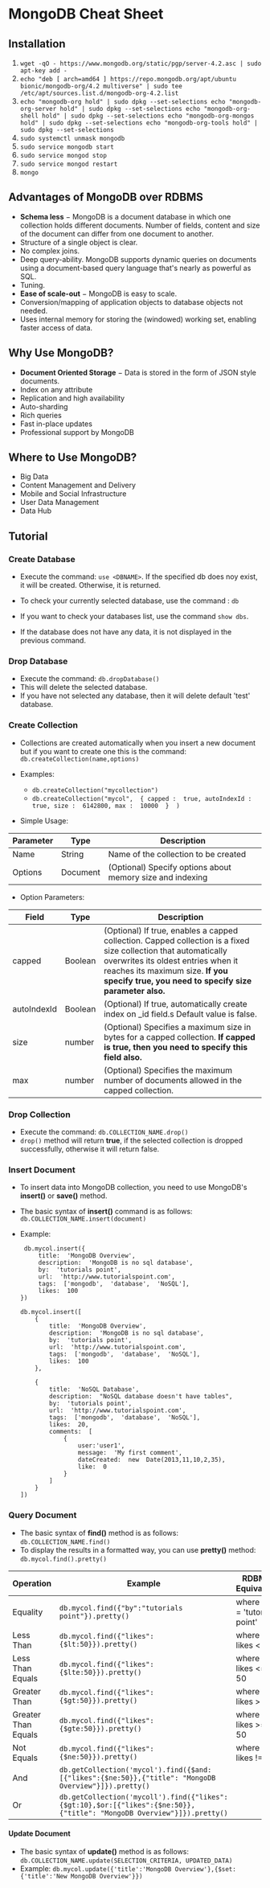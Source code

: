 ﻿# MongoDB Cheat Sheet

## Installation

 1. `wget -qO - https://www.mongodb.org/static/pgp/server-4.2.asc | sudo apt-key add -`
 2. `echo "deb [ arch=amd64 ] https://repo.mongodb.org/apt/ubuntu bionic/mongodb-org/4.2 multiverse" | sudo tee /etc/apt/sources.list.d/mongodb-org-4.2.list`
 3. `echo "mongodb-org hold" | sudo dpkg --set-selections
echo "mongodb-org-server hold" | sudo dpkg --set-selections
echo "mongodb-org-shell hold" | sudo dpkg --set-selections
echo "mongodb-org-mongos hold" | sudo dpkg --set-selections
echo "mongodb-org-tools hold" | sudo dpkg --set-selections`
 4. `sudo systemctl unmask mongodb`
 5. `sudo service mongodb start`
 6. `sudo service mongod stop`
 7. `sudo service mongod restart`
 8. `mongo`

## Advantages of MongoDB over RDBMS

-   **Schema less**  − MongoDB is a document database in which one collection holds different documents. Number of fields, content and size of the document can differ from one document to another.
-   Structure of a single object is clear.
-   No complex joins.
-   Deep query-ability. MongoDB supports dynamic queries on documents using a document-based query language that's nearly as powerful as SQL.
-   Tuning.
-   **Ease of scale-out**  − MongoDB is easy to scale.
-   Conversion/mapping of application objects to database objects not needed.
-   Uses internal memory for storing the (windowed) working set, enabling faster access of data.

## Why Use MongoDB?

-   **Document Oriented Storage**  − Data is stored in the form of JSON style documents.
-   Index on any attribute
-   Replication and high availability
-   Auto-sharding
-   Rich queries
-   Fast in-place updates 
-   Professional support by MongoDB
    

## Where to Use MongoDB?
-   Big Data
-   Content Management and Delivery
-   Mobile and Social Infrastructure
-   User Data Management
-   Data Hub


## Tutorial

### Create Database

- Execute the command: `use <DBNAME>`.  If the specified db does noy exist, it will be created. Otherwise, it is returned.

- To check your currently selected database, use the command : `db`
- If you want to check your databases list, use the command `show dbs`.
- If the database does not have any data, it is not displayed in the previous command.

### Drop Database

- Execute the command: `db.dropDatabase()`
- This will delete the selected database.
- If you have not selected any database, then it will delete default 'test' database.

### Create Collection

- Collections are created automatically when you insert a new document but if you want to create one this is the command: `db.createCollection(name,options)`
- Examples:
	- `db.createCollection("mycollection")`
	- `db.createCollection("mycol",  { capped :  true, autoIndexId :  true, size :  6142800, max :  10000  }  )`

- Simple Usage:

| Parameter | Type | Description |
|--|--|--|
| Name | String | Name of the collection to be created |
| Options | Document | (Optional) Specify options about memory size and indexing |

- Option Parameters:

| Field | Type | Description |
|--|--|--
| capped | Boolean | (Optional) If true, enables a capped collection. Capped collection is a fixed size collection that automatically overwrites its oldest entries when it reaches its maximum size.  **If you specify true, you need to specify size parameter also.** |
| autoIndexId | Boolean | (Optional) If true, automatically create index on _id field.s Default value is false. |
|size | number | (Optional) Specifies a maximum size in bytes for a capped collection.  **If capped is true, then you need to specify this field also.** |
| max | number | (Optional) Specifies the maximum number of documents allowed in the capped collection. |

### Drop Collection

- Execute the command: `db.COLLECTION_NAME.drop()`
- `drop()` method will return **true**, if the selected collection is dropped successfully, otherwise it will return false.

### Insert Document
- To insert data into MongoDB collection, you need to use MongoDB's **insert()** or **save()** method.
- The basic syntax of  **insert()**  command is as follows: `db.COLLECTION_NAME.insert(document)`
- Example:
	```
	 db.mycol.insert({
		 title:  'MongoDB Overview',
		 description:  'MongoDB is no sql database', 
		 by:  'tutorials point',
		 url:  'http://www.tutorialspoint.com',
		 tags:  ['mongodb',  'database',  'NoSQL'],
		 likes:  100 
	})
	```

	```
	db.mycol.insert([
		{
			title:  'MongoDB Overview',
			description:  'MongoDB is no sql database',
			by:  'tutorials point', 
			url:  'http://www.tutorialspoint.com', 
			tags:  ['mongodb',  'database',  'NoSQL'], 
			likes:  100  
		},
		
		{
			title:  'NoSQL Database', 
			description:  "NoSQL database doesn't have tables",  
			by:  'tutorials point', 
			url:  'http://www.tutorialspoint.com', 
			tags:  ['mongodb',  'database',  'NoSQL'], 
			likes:  20,
			comments:  [
				{
					user:'user1',
					message:  'My first comment',
					dateCreated:  new  Date(2013,11,10,2,35),
					like:  0 
				}  
			] 
		} 
	])
	```

### Query Document

- The basic syntax of  **find()**  method is as follows: `db.COLLECTION_NAME.find()`
- To display the results in a formatted way, you can use **pretty()** method: `db.mycol.find().pretty()`

| Operation | Example | RDBMS Equivalent |
|--|--|--|
| Equality | `db.mycol.find({"by":"tutorials point"}).pretty()` | where by = 'tutorials point' |
| Less Than | `db.mycol.find({"likes":{$lt:50}}).pretty()` | where likes < 50 | 
| Less Than Equals | `db.mycol.find({"likes":{$lte:50}}).pretty()` |where likes <= 50 |
| Greater Than | `db.mycol.find({"likes":{$gt:50}}).pretty()` | where likes > 50 |
| Greater Than Equals | `db.mycol.find({"likes":{$gte:50}}).pretty()` | where likes >= 50 |
| Not Equals | `db.mycol.find({"likes":{$ne:50}}).pretty()` | where likes != 50 |
| And | `db.getCollection('mycol').find({$and:[{"likes":{$ne:50}},{"title": "MongoDB Overview"}]}).pretty()` | |
 | Or | `db.getCollection('mycoll').find({"likes":  {$gt:10},$or:[{"likes":{$ne:50}},{"title": "MongoDB Overview"}]}).pretty()` | |

#### Update Document

- The basic syntax of  **update()**  method is as follows: `db.COLLECTION_NAME.update(SELECTION_CRITERIA, UPDATED_DATA)`
- Example: `db.mycol.update({'title':'MongoDB Overview'},{$set:{'title':'New MongoDB Overview'}})`
